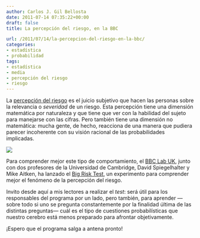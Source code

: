 ```yaml
---
author: Carlos J. Gil Bellosta
date: 2011-07-14 07:35:22+00:00
draft: false
title: La percepción del riesgo, en la BBC

url: /2011/07/14/la-percepcion-del-riesgo-en-la-bbc/
categories:
- estadística
- probabilidad
tags:
- estadística
- media
- percepción del riesgo
- riesgo
---
```


La [percepción del riesgo](http://en.wikipedia.org/wiki/Risk_perception) es el juicio subjetivo que hacen las personas sobre la relevancia o _severidad_ de un riesgo. Esta percepción tiene una dimensión matemática por naturaleza y que tiene que ver con la habilidad del sujeto para manejarse con las cifras. Pero también tiene una dimensión no matemática: mucha gente, de hecho, reacciona de una manera que pudiera parecer incoherente con su visión racional de las probabilidades implicadas.

[![](/wp-uploads/2011/07/bbc_risk_test.png)
](/wp-uploads/2011/07/bbc_risk_test.png)

Para comprender mejor este tipo de comportamiento, el [BBC Lab UK](http://www.bbc.co.uk/labuk/), junto con dos profesores de la Universidad de Cambridge, David Spiegelhalter y Mike Aitken, ha lanzado el [Big Risk Test](https://www.bbc.co.uk/labuk/experiments/risk/), un experimento para comprender mejor el fenómeno de la percepción del riesgo.

Invito desde aquí a mis lectores a realizar el _test_: será útil para los responsables del programa por un lado, pero también, para aprender —sobre todo si uno se pregunta constantemente por la finalidad última de las distintas preguntas— cuál es el tipo de cuestiones probabilísticas que nuestro cerebro está menos preparado para afrontar objetivamente.

¡Espero que el programa salga a antena pronto!

